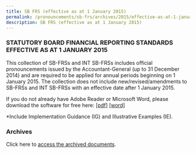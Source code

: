 ```yaml
---
title: SB FRS (effective as at 1 January 2015)
permalink: /pronouncements/sb-frs/archives/2015/effective-as-at-1-january-2015/
description: SB FRS (effective as at 1 January 2015)
---
```

### STATUTORY BOARD FINANCIAL REPORTING STANDARDS EFFECTIVE AS AT 1 JANUARY 2015

This collection of SB-FRSs and INT SB-FRSs includes official pronouncements issued by the Accountant-General (up to 31 December 2014) and are required to be applied for annual periods beginning on 1 January 2015. The collection does not include new/revised/amendments to SB-FRSs and INT SB-FRSs with an effective date after 1 January 2015.

If you do not already have Adobe Reader or Microsoft Word, please download the software for free here: [\[pdf\]](http://www.adobe.com/products/acrobat/readstep2.html) [\[word\]](http://www.microsoft.com/downloads/details.aspx?FamilyID=95e24c87-8732-48d5-8689-ab826e7b8fdf&DisplayLang=en)

\*Include Implementation Guidance (IG) and Illustrative Examples (IE).

### Archives 

Click here to [access the archived documents](/pronouncements/sb-frs/archives/).